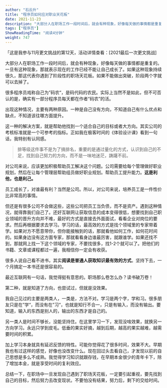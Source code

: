 ```yaml
---
author: "石云升"
title: "程序员如何应对职业天花板"
date: 2021-11-23
description: "大部分人在职场工作一段时间后，就会有种现象，好像每天做的事情都是重复的。一旦有这种现象，那就表示现在的工作已经不能让自己成长了。如果这种现象持续很久，那这代表你遇到了阶段性的职场天花板。"
tags: ["程序员"]
ShowReadingTime: "阅读4分钟"
weight: 747
---
```

「这是我参与11月更文挑战的第12天，活动详情查看：\[2021最后一次更文挑战\]

大部分人在职场工作一段时间后，就会有种现象，好像每天做的事情都是重复的。一旦有这种现象，那就表示现在的工作已经不能让自己成长了。如果这种现象持续很久，那这代表你遇到了阶段性的职场天花板。如果不能做出突破，阶段两个字就可以去掉了。

很多程序员戏称自己为”码农“，是码代码的农民。实际上当然不是如此，但不可否认的是，确实有一部分程序员每天都在作者“码农”的活。

出现这种情况，主要有两种原因。一种是自己没有方向，不知道自己有什么优点和缺点，不知道该往哪方面提升。

这一种的解决方案，就是帮助他找到一个适合自己的目标或者大方向。其实公司的考核标准就是一个可参考的指标。正如我在极客时间的《体验设计课》看到一句话，我特别有认同感。

> 排等级这件事不是为了搞排名，重要的是通过量化的方式，认识到自己的不足，找到自己努力的方向，而不是一味地迷茫，踌躇不前。

对公司来说，应该更加积极帮助员工解决这个问题。公司需要给每个管理做好职业规划，然后在让每个管理层帮助组员做好职业规划。帮助员工提升能力。**这是利他，也是利己。**

员工成长了，对谁最有利？当然是公司。所以，对公司来说，培养员工是一件性价比非常高的事情。

但还是有很多公司不会做这些，这些公司把员工当负债，而不是资产。遇到这种情况，就得靠我们自己了。还好互联网让获取信息的成本变得很低，想要找到自己职业领域的晋升方向并不难，最好的方式是直接去外面面试，看看企业对岗位的要求。然后再根据要求去学习。学习的话，最高效的方式是找个领域里的专家带着学。如果对方不愿意带你，但你能接触到的话，那就看他如何工作，如何花时间的。如果身边没有这方面专家，那就看看身边谁最厉害，就跟谁学。如果还找不到，那就网上找一下这个领域的专家，不要找很多，找1-2个就可以了。把他们的书籍、文章或课程都过一遍，我相信你一定会有收获。

很多人说自己看不进书，其实**阅读是普通人获取知识最有效的方式**。坚持下去，一个月搞定一本书还是很容易的。

最近互联网有一句话，我觉得挺有意思的。职场那么卷怎么办？读书破万卷！

第二种，就是知道了方向，也尝试过，但就是没效果。

我自己见过的主要是两类人，一类是，方法不对。学习是两个字，学和习。很多朋友只是在”学“，而没有在”习“，也就是知行不合一，只是有输入，而没有输出。要知道，输入的东西是别人的，输出的东西才是自己的。

另一类人是时间不够长，没能坚持住。在这里学习一下，发现没啥效果，就换另一方向学习。永远只学到皮毛。低垂的果实好摘，越到后期，越高的果实越难，越需要时间的积累。

加上学习本身就具有延迟反馈的特性。可能你觉得花了很多时间，效果不大。早期我也有过这样的感觉，好像也没改变什么。现在回过头去看自己，才发现以前的自己思想是多么不成熟。我觉得学习知识就跟存钱，在早期本金很少的青年卡下，除了增加本金，就是享受时间的复利效应。

总结一下，在职场中一旦发现自己遇到了职场天花板，一定要引起重视，要先找到自己的目标，然后努力去改变现状。不要怕没有结果，努力后，剩下的交给时间。